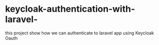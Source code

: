 # keycloak-authentication-with-laravel-
this project show how we can authenticate  to laravel app using Keycloak Oauth 
